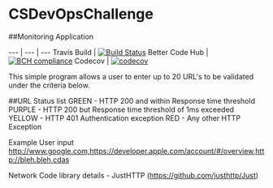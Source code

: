 # CSDevOpsChallenge
##Monitoring Application

--- | --- | ---
Travis Build | [![Build Status](https://travis-ci.org/SLIV3RZA/CSDevOpsChallenge.svg?branch=master)](https://travis-ci.org/SLIV3RZA/CSDevOpsChallenge)
Better Code Hub | [![BCH compliance](https://bettercodehub.com/edge/badge/SLIV3RZA/CSDevOpsChallenge?branch=master)](https://bettercodehub.com/) 
Codecov | [![codecov](https://codecov.io/gh/SLIV3RZA/CSDevOpsChallenge/branch/master/graph/badge.svg)](https://codecov.io/gh/SLIV3RZA/CSDevOpsChallenge) 


This simple program allows a user to enter up to 20 URL's to be validated under the criteria below.

##URL Status list
GREEN - HTTP 200 and within Response time threshold
PURPLE - HTTP 200 but Response time threshold of 1ms exceeded
YELLOW - HTTP 401 Authentication exception
RED - Any other HTTP Exception


Example User input
http://www.google.com,https://developer.apple.com/account/#/overview,http://bleh.bleh,cdas

Network Code library details - JustHTTP (https://github.com/justhttp/Just)